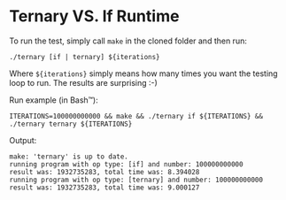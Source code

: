 <h1>Ternary VS. If Runtime</h1>

To run the test, simply call ```make``` in the cloned folder and then run:

```./ternary [if | ternary] ${iterations}```

Where ```${iterations}``` simply means how many times you want the testing loop to run. The results are surprising :-)

Run example (in Bash™):

```
ITERATIONS=100000000000 && make && ./ternary if ${ITERATIONS} && ./ternary ternary ${ITERATIONS}
```

Output:

```
make: 'ternary' is up to date.
running program with op type: [if] and number: 100000000000
result was: 1932735283, total time was: 8.394028
running program with op type: [ternary] and number: 100000000000
result was: 1932735283, total time was: 9.000127
```

